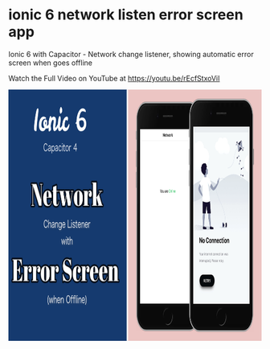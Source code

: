 # ionic 6 network listen error screen app
 Ionic 6 with Capacitor - Network change listener, showing automatic error screen when goes offline
 
 Watch the Full Video on YouTube at https://youtu.be/rEcfStxoViI

<img src="https://github.com/Nykz/ionic-6-network-listen-error-screen-app/blob/main/Snapshot_2022-09-12-10.13.15.png" width="850" height="500" />
